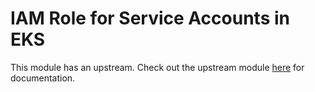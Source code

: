 # IAM Role for Service Accounts in EKS
This module has an upstream. Check out the upstream module [here](https://registry.terraform.io/modules/terraform-aws-modules/iam/aws/latest/submodules/iam-role-for-service-accounts-eks) for documentation. 

